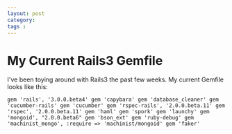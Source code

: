 ```yaml
---
layout: post
category: 
tags : 
---
```



# My Current Rails3 Gemfile

I've been toying around with Rails3 the past few weeks. My current Gemfile
looks like this:

` gem 'rails', '3.0.0.beta4' gem 'capybara' gem 'database_cleaner' gem
'cucumber-rails' gem 'cucumber' gem 'rspec-rails', '2.0.0.beta.11' gem
'rspec', '2.0.0.beta.11' gem 'haml' gem 'spork' gem 'launchy' gem 'mongoid',
"2.0.0.beta6" gem 'bson_ext' gem 'ruby-debug' gem 'machinist_mongo', :require
=> 'machinist/mongoid' gem 'faker' `

